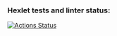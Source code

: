 ### Hexlet tests and linter status:
[![Actions Status](https://github.com/NikitaNaumenko/backend-project-lvl4/workflows/hexlet-check/badge.svg)](https://github.com/NikitaNaumenko/backend-project-lvl4/actions)